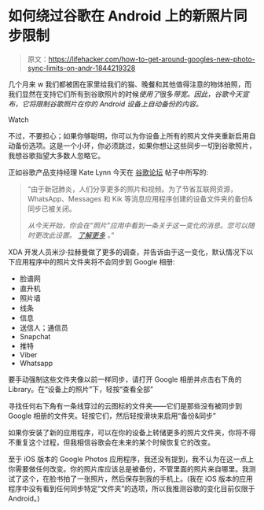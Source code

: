 # 如何绕过谷歌在 Android 上的新照片同步限制

> 原文：<https://lifehacker.com/how-to-get-around-googles-new-photo-sync-limits-on-andr-1844219328>

几个月来 w 我们都被困在家里给我们的猫、晚餐和其他值得注意的物体拍照，而我们显然在支持它们所有到谷歌照片的时候*使用了*很多*带宽。因此，谷歌今天宣布，它将限制谷歌照片在你的 Android 设备上自动备份的内容。*

Watch

不过，不要担心；如果你够聪明，你可以为你设备上所有的照片文件夹重新启用自动备份选项。这是一个小环，你必须跳过，如果你想让这些同步一切到谷歌照片，我想谷歌指望大多数人忽略它。

正如谷歌产品支持经理 Kate Lynn 今天在 [谷歌论坛](https://support.google.com/photos/thread/56206903?hl=en) 帖子中所写的:

> “由于新冠肺炎，人们分享更多的照片和视频。为了节省互联网资源，WhatsApp、Messages 和 Kik 等消息应用程序创建的设备文件夹的备份&同步已被关闭。
> 
> *从今天开始，你会在“照片”应用中看到一条关于这一变化的消息。您可以随时更改此设置。* [*了解更多*](https://support.google.com/photos/answer/9905205) *。”*

XDA 开发人员米沙·拉赫曼做了更多的调查，并告诉由于这一变化，默认情况下以下应用程序中的照片文件夹将不会同步到 Google 相册:

*   脸谱网
*   直升机
*   照片墙
*   线条
*   信息
*   送信人；通信员
*   Snapchat
*   推特
*   Viber
*   Whatsapp

要手动强制这些文件夹像以前一样同步，请打开 Google 相册并点击右下角的 Library。在“设备上的照片”下，轻按“查看全部”

寻找任何右下角有一条线穿过的云图标的文件夹——它们是那些没有被同步到 Google 相册的文件夹。轻按它们，然后轻按滑块来启用“备份&同步”

如果你安装了新的应用程序，可以在你的设备上转储更多的照片文件夹，你将不得不重复这个过程，但我相信谷歌会在未来的某个时候恢复它的改变。

至于 iOS 版本的 Google Photos 应用程序，我还没有提到，我不认为在这一点上你需要做任何改变。你的照片库应该总是被备份，不管里面的照片来自哪里。我测试了这个，在脸书拍了一张照片，然后保存到我的手机上。(我在 iOS 版本的应用程序中没有看到任何同步特定“文件夹”的选项，所以我推测谷歌的变化目前仅限于 Android。)